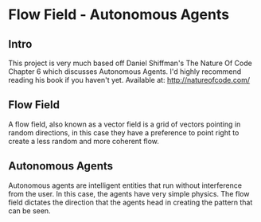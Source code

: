 # Flow Field - Autonomous Agents
## Intro
This project is very much based off Daniel Shiffman's The Nature Of Code Chapter 6 which discusses Autonomous Agents. I'd highly recommend reading his book if you haven't yet. Available at: http://natureofcode.com/
## Flow Field
A flow field, also known as a vector field is a grid of vectors pointing in random directions, in this case they have a preference to point right to create a less random and more coherent flow.
## Autonomous Agents
Autonomous agents are intelligent entities that run without interference from the user. In this case, the agents have very simple physics. The flow field dictates the direction that the agents head in creating the pattern that can be seen.
